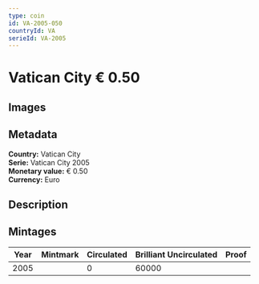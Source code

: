```yaml
---
type: coin
id: VA-2005-050
countryId: VA
serieId: VA-2005
---
```


# Vatican City € 0.50

## Images


## Metadata

**Country:** Vatican City\
**Serie:** Vatican City 2005\
**Monetary value:** € 0.50\
**Currency:** Euro

## Description


## Mintages

| Year | Mintmark | Circulated | Brilliant Uncirculated | Proof |
| ---- | -------- | ---------- | ---------------------- | ----- |
| 2005 |  | 0| 60000 |  |
